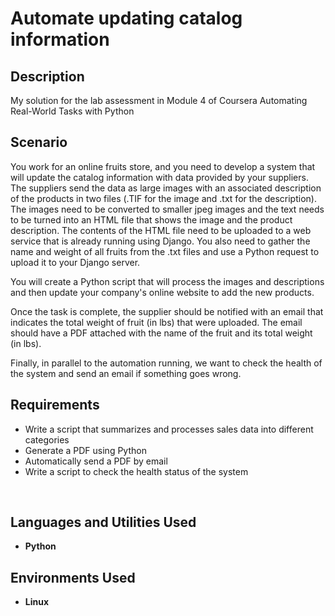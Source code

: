 <h1>Automate updating catalog information</h1>

<h2>Description</h2>
My solution for the lab assessment in Module 4 of Coursera Automating Real-World Tasks with Python
<br />


<h2>Scenario</h2>
You work for an online fruits store, and you need to develop a system that will update the catalog information with data provided by your suppliers. The suppliers send the data as large images with an associated description of the products in two files (.TIF for the image and .txt for the description). The images need to be converted to smaller jpeg images and the text needs to be turned into an HTML file that shows the image and the product description. The contents of the HTML file need to be uploaded to a web service that is already running using Django. You also need to gather the name and weight of all fruits from the .txt files and use a Python request to upload it to your Django server.

You will create a Python script that will process the images and descriptions and then update your company's online website to add the new products.

Once the task is complete, the supplier should be notified with an email that indicates the total weight of fruit (in lbs) that were uploaded. The email should have a PDF attached with the name of the fruit and its total weight (in lbs).

Finally, in parallel to the automation running, we want to check the health of the system and send an email if something goes wrong.
<br />

<h2>Requirements</h2>

 - Write a script that summarizes and processes sales data into different categories<br/>
 - Generate a PDF using Python<br/>
 - Automatically send a PDF by email<br/>
 - Write a script to check the health status of the system
<br />

<h2>Languages and Utilities Used</h2>

- <b>Python</b> 

<h2>Environments Used </h2>

- <b>Linux</b>

<!--
 ```diff
- text in red
+ text in green
! text in orange
# text in gray
@@ text in purple (and bold)@@
```
--!>
